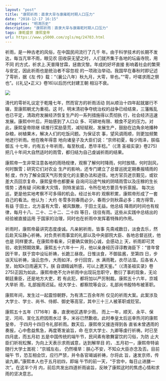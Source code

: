 ```yaml
---
layout: "post"
title: "康熙祈雨：直隶大旱与康雍乾时期人口压力"
date: "2018-12-17 16:15"
categories: "明清历史"
description: "康熙祈雨：直隶大旱与康雍乾时期人口压力"
tags: 康乾盛世 康熙皇帝
url: https://www.y5000.com/zgls/mq/24703.html
---
```






祈雨，是一种古老的风俗，在中国民间流行了几千 年。由于科学技术的长期不发达，每当亢旱不雨，眼见农 田收获无望之时，人们就齐集于各地的坛庙寺院，用不同
的方式，祈求上.天普降甘霖，拯救灾黎。年成的好坏直接 影响着社会的繁荣与安定，因此祈雨也是统治者不容忽视 的一项政治举动。我国早在春秋时即记述了雩祈，据《左
传》载：“（襄公八年）秋九月，大雩，旱也。”“雩，吁嗟求雨之祭也”。(《礼记•正义》卷16)以后历代封建王朝 相沿不衰。

![](https://img.y5000.com/uploads/allimg/170807/12-1FPG02229301.jpg)

淸代的雩祈礼议定于乾隆七年，然而官方的祈雨活动 则从顺治十四年起就屡行不辍，至康熙朝尤为重视。这
时，明末清初争夺统治权的战争已经结束，三藩叛乱也已平定，清政府发展经济恢复生产的一系列措施得以贯彻执 行，社会经济迅速发展。康熙中叶后，开始感到了人口众
多、可耕地有限、粮食不足的压力。对此，康熙皇帝除继 续推行奖励垦荒，减轻赋税，发展生产，鼓励在边角余地播种杂粮，树植果木，解决人们的吃饭问题。为保证农
事，望风调雨顺，则更加频繁地迸行祈雨。他在晚年得意 地向诸皇子及大臣们说：“京师初夏，每少雨泽，朕临御五
十七年，约有五十年祈雨，每至秋成，悉毕丰稔。”（《清 圣祖实录》卷275)把几十年间大自然适时的雨雪，都归结为自己虔诚祈雨的结果。

康熙帝一生非常注意各地的雨旸规律，观察了解何时降雨，何时放晴，何时刮风，何时飘雪；研究它们对农业 生产的影响，还专门建立了总督巡抚定期奏报晴雨的制
度，作为了解全国天气形势变化的主要办法和途径。地方官员迸京觐见，或钦差大员回京复命，康熙皇帝也都要亲 自询问沿途气候的阴晴雨雪以及庄稼的生长情势；遇有疑
问和重大灾情，则特发谕旨，令所在地方要员专折禀报。 每次出巡，更是他实地考察不可多得的机会。经过长年的 观察积累，康熙帝形成了一套自己的看法。他认为：大约
冬雪多则春雨必少，春雨少则秋霖必多；南方得雪，有益 于田土，北方虽有大雪，被风飘散，于田土无益。他总结 降雨的时间也有规律，每月十八、二十、二十二、二十四
等日，往往有雨。这些从实践中总结出的经验被直接运用 于国家的治理，同时也在祈雨中发挥着特殊的作用。

祈雨时，康熙帝最讲究态度虔诚。凡亲躬祈雨，皆事 先斋戒数日，淡食去乐，然后赴天坛静心祈祷。对负责祈雨事宜的礼部以及中央部院大臣、各地总督巡抚，他也是
同样要求。在康熙帝看来，只要确实做到心诚，会感动上 天，祈雨即可灵验，收到预期效果。康熙五十六年十一
月，他以亲身经历谆谆教诲臣下：“昔年曾因干旱，朕于宫中设坛祈祷，长跪三昼夜。日惟淡食，不御盐酱，至第四 日，步诣天坛祈祷，油云忽作，大雨如洋，步行回宫，水
满雨靴，衣尽沾湿。后各省人至，始知k日雨遍天下。朕 自谓精诚所感，可以上邀天鉴。”（《清圣祖实录》卷
275)正因为如此，康熙帝绝不允许祈雨中出现玩忽职守，敷衍了事的现象，无论朝廷重臣，还是地方大吏，若 有此犯，都将加以严厉制裁。康熙五十六年，京城大旱祈
雨，礼部报雨迟延。经大学士、都察院等会议，礼部尚书殷特布被革职。

康熙年间，发生过一起震惊朝野，为有清二百余年所 仅见的祈雨大案。此案涉及大学士、学士、尚书、侍郎、御史等高官，其中三十三人被革职或贬官。

康熙五十五年（1716年）春，直隶地区遇旱少雨， 而上一年，顺天、永平、保定、河间、宣化五府因雨水过 多，米谷已然歉收。此时奉皇太后巡幸热河的康熙皇帝，
于四月十四日令礼部祈雨。数天后，康熙帝又接连得到各 直省未曾遇雨的奏报，心中愈益焦急，再度寄发谕旨，命 在京大学士、九卿等虔行祈祷。时已至四月底，而五月初
五是中国传统的端午节，民间素有歌舞宴饮的习俗，为防 止大臣们祈祝松懈，为向上天表示求雨诚意，达到解旱目
的，.五月初一，康熙帝特谕随行大学士嵩祝：“京城左右， 仍然嘆旱：朕心不安，不知众大臣亦念及否。目前端午 节，恐互相会饮，应行严禁，并令各官竭诚祈祷，尔将此
旨，速发京师，传谕九卿。”康熙本人也于五月初四，即端 午节的前一天，“于宫中，每日止进膳一次”。在这半个月
内，前后共发出四道祈雨谕旨，反映了康熙这时的焦虑心情和求雨的坚决意志。
